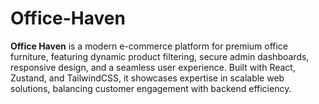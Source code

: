 # Office-Haven
**Office Haven** is a modern e-commerce platform for premium office furniture, featuring dynamic product filtering, secure admin dashboards, responsive design, and a seamless user experience. Built with React, Zustand, and TailwindCSS, it showcases expertise in scalable web solutions, balancing customer engagement with backend efficiency.

